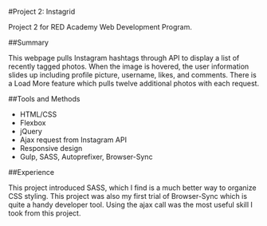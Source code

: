 #Project 2: Instagrid

Project 2 for RED Academy Web Development Program.

##Summary

This webpage pulls Instagram hashtags through API to display a list of recently tagged photos. When the image is hovered, the user information slides up including profile picture, username, likes, and comments. There is a Load More feature which pulls twelve additional photos with each request.

##Tools and Methods

- HTML/CSS
- Flexbox
- jQuery
- Ajax request from Instagram API
- Responsive design
- Gulp, SASS, Autoprefixer, Browser-Sync

##Experience

This project introduced SASS, which I find is a much better way to organize CSS styling. This project was also my first trial of Browser-Sync which is quite a handy developer tool. Using the ajax call was the most useful skill I took from this project.
